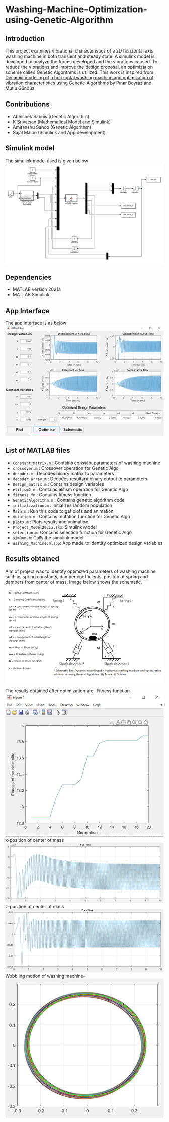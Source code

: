 # Washing-Machine-Optimization-using-Genetic-Algorithm

## Introduction
This project examines vibrational characteristics of a 2D horizontal axis washing machine in both transient and steady state. A simulink model is developed to analyze the forces developed and the vibrations caused. To reduce the vibrations and improve the design proposal, an optimization scheme called Genetic Algorithms is utilized. 
This work is inspired from [Dynamic modeling of a horizontal washing machine and optimization of vibration characteristics using Genetic Algorithms](https://www.sciencedirect.com/science/article/abs/pii/S0957415813000974) by Pınar Boyraz and Mutlu Gündüz

## Contributions
* Abhishek Sabnis (Genetic Algorithm)
* K Srivatsan (Mathematical Model and Simulink)
* Amitanshu Sahoo (Genetic Algorithm)
* Sajal Maloo (Simulink and App development)

## Simulink model
The simulink model used is given below
![Model](images/Project_Model.png)

## Dependencies
* MATLAB version 2021a
* MATLAB Simulink

## App Interface
The app interface is as below
![App](images/App_Image.png)

## List of MATLAB files
* `Constant_Matrix.m` : Contains constant parameters of washing machine
* `crossover.m` : Crossover operation for Genetic Algo
* `decoder.m` : Decodes binary matrix to parameters
* `decoder_array.m` : Decodes resultant binary output to parameters
* `Design_matrix.m` : Contains design variables 
* `elitism2.m` : Contains elitism operation for Genetic Algo
* `fitness_fn` : Contains fitness function
* `GeneticAlgorithm.m` : Contains genetic algorithm code 
* `initialization.m` : Initializes random population
* `Main.m` : Run this code to get plots and animation
* `mutation.m` : Contains mutation function for Genetic Algo
* `plots.m` : Plots results and animation
* `Project_Model2021a.slx`: Simulink Model
* `selection.m`: Contains selection function for Genetic Algo
* `simRun.m`: Calls the simulink model
* `Washing_Machine.mlapp`: App made to identify optimized design variables

## Results obtained
Aim of project was to identify optimized parameters of washing machine such as spring constants, damper coefficients, positon of spring and dampers from center of mass. Image below shows the schematic. 
![Schematic](Schematic2.png)

The results obtained after optimization are-
Fitness function-
![Fitness](images/generation-3.jpg)
x-position of center of mass
![x-position](images/x.jpg)
z-position of center of mass
![z-position](images/z.jpg)
Wobbling motion of washing machine-
![wobble](images/wobbling.jpg)
